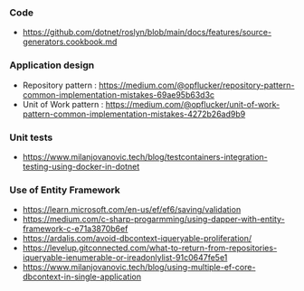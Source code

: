 ### Code

* https://github.com/dotnet/roslyn/blob/main/docs/features/source-generators.cookbook.md

### Application design

* Repository pattern : https://medium.com/@opflucker/repository-pattern-common-implementation-mistakes-69ae95b63d3c
* Unit of Work pattern : https://medium.com/@opflucker/unit-of-work-pattern-common-implementation-mistakes-4272b26ad9b9

### Unit tests

* https://www.milanjovanovic.tech/blog/testcontainers-integration-testing-using-docker-in-dotnet

### Use of Entity Framework

* https://learn.microsoft.com/en-us/ef/ef6/saving/validation
* https://medium.com/c-sharp-progarmming/using-dapper-with-entity-framework-c-e71a3870b6ef
* https://ardalis.com/avoid-dbcontext-iqueryable-proliferation/
* https://levelup.gitconnected.com/what-to-return-from-repositories-iqueryable-ienumerable-or-ireadonlylist-91c0647fe5e1
* https://www.milanjovanovic.tech/blog/using-multiple-ef-core-dbcontext-in-single-application